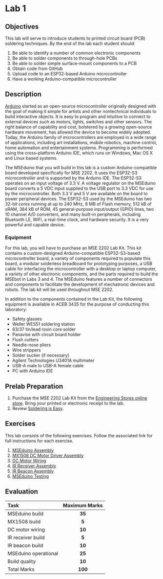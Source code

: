 # Lab 1

## Objectives

This lab will serve to introduce students to printed circuit board (PCB) soldering techniques. By the end of the lab each student should:

1. Be able to identify a number of common electronic components
2. Be able to solder components to through-hole PCBs
3. Be able to solder simple surface-mount components to a PCB
4. Obtain code from GitHub
5. Upload code to an ESP32-based Arduino microcontroller
6. Have a working Arduino-compatible microcontroller

## Description

[Arduino](https://www.arduino.cc) started as an open-source microcontroller originally designed with the goal of making it simple for artists and other nontechnical individuals to build interactive objects. It is easy to program and intuitive to connect to external devices such as motors, lights, switches and other sensors. The right balance of capability and cost, bolstered by a growing open-source hardware movement, has allowed the device to become widely adopted. Today, the Arduino family of microcontrollers are employed in a wide range of applications, including art installations, mobile robotics, machine control, home automation and entertainment systems. Programming is performed using the cross-platform Arduino IDE, which runs on Windows, Mac OS X and Linux based systems.

The MSEduino that you will build in this lab is a custom Arduino-compatible board developed specifically for MSE 2202. It uses the ESP32-S3 microcontroller and is supported by the Arduino IDE. The ESP32-S3 operates on an input voltage of 3.3 V. A voltage regulator on the MSEduino board converts a 5 VDC input supplied to the USB port to 3.3 VDC for use by the microcontroller. Both 3.3 V and 5 V are available on the board to power peripheral devices. The ESP32-S3 used by the MSEduino has two 32-bit cores running at up to 240 MHz, 8 MB of Flash memory, 512 kB of sRAM, 384 kB of ROM, 45 general-purpose input/output (GPIO) lines, two 10 channel A/D converters, and many built-in peripherals, including Bluetooth LE, WiFi, a real-time clock, and hardware security. It is a very powerful and capable device.

### Equipment

For this lab, you will have to purchase an MSE 2202 Lab Kit. This kit contains a custom-designed Arduino-compatible ESP32-S3-based microcontroller board, a variety of components required to populate this board, a modular solderless breadboard for prototyping purposes, a USB cable for interfacing the microcontroller with a desktop or laptop computer, a variety of other electronic components, and the parts required to build the MSEbot in Labs 3 and 4. The MSEduino features a number of connectors and components to facilitate the development of mechatronic devices and robots. The lab kit will be used throughout MSE 2202.

In addition to the components contained in the Lab Kit, the following equipment is available in ACEB 3435 for the purpose of conducting this laboratory:

* Safety glasses
* Weller WES51 soldering station
* 63/37 tin/lead rosin core solder
* Panavise with circuit board holder
* Flush cutters
* Needle-nose pliers
* Wire strippers
* Solder sucker (if necessary)
* Agilent Technologies U3401A multimeter
* USB-A male to USB-A female cable
* PC with Arduino IDE

## Prelab Preparation

1. Purchase the MSE 2202 Lab Kit from the [Engineering Stores online store](https://estore.eng.uwo.ca). Bring your printed or electronic receipt to the lab.
2. Review [Soldering is Easy](https://mightyohm.com/files/soldercomic/FullSolderComic_EN.pdf).

## Exercises

This lab consists of the following exercises. Follow the associated link for full instructions for each exercise.

1. [MSEduino Assembly](docs/MSEduino-assembly.md)
2. [MX1508 DC Motor Driver Assembly](docs/MX1508-assembly.md)
3. [DC Motor Wiring](docs/DC-motor-wiring.md)
4. [IR Receiver Assembly](docs/IR-receiver-assembly.md)
5. [IR Beacon Assembly](docs/IR-beacon-assembly.md)
6. [MSEduino Testing](docs/MSEduino-testing.md)

## Evaluation

| Task       | Maximum Marks |
|:-----------|:-------------:|
| MSEduino build | **35**        |
| MX1508 build | **5** |
| DC motor wiring | **10** |
| IR receiver build | **5** |
| IR beacon build | **10** |
| MSEduino operational | **25**        |
| Build quality | **10**        |
| Total Marks | **100**       |
